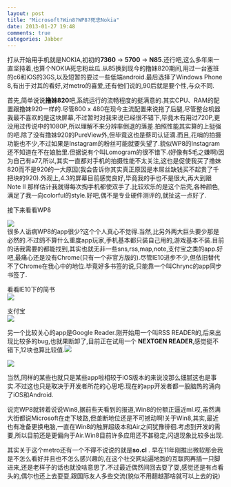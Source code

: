 ```yaml
---
layout: post
title: "Microsoft?Win8?WP8?死忠Nokia"
date: 2013-01-27 19:48
comments: true
categories: Jabber
---
```

打从开始用手机就是NOKIA,初初的**7360** -> **5700** -> **N85**.还行吧,这么多年来一直坚持着,也算个NOKIA死忠粉丝瓜.从85换到现今的撸妹820期间,用过一台塞班的c6和iOS的3GS,以及短暂的耍过一些低端android.最后选择了Windows Phone 8,有出于对其的看好,对metro的喜爱,还有他们说的,90后就是要个性,与众不同.

首先,简单说说**撸妹820**吧,系统运行的流畅程度的挺满意的.其实CPU、RAM的配置跟撸妹920一样的.尽管800 x 480在现今主流配置来说拖了后腿,尽管整台机器我最不喜欢的是这块屏幕,不过暂时对我来说已经很不错下,毕竟木有用过720P,更没用过传说中的1080P,所以理解不来分辨率倒退的落差.<!-- more -->拍照性能其实算的上挺强的吧.除了没有撸妹920的PureView外,但毕竟这也是蔡司认证滴.而且,花哨的拍摄功能也不少,不过如果是Instagram的粉丝可能就要失望了.貌似WP8的Instagram还不知道在不在娘胎里.但据说有个叫Lomogram的很不错下.(好像有5毛之嫌啊)因为自己有a77,所以,其实一直都对手机的拍摄性能不太关注,这也是促使我买了撸妹820而不是920的一大原因(我会告诉你其实真正原因是本屌丝缺钱买不起贵了千把块的920).外观上,4.3的屏幕目前感觉良好,毕竟我的手也不是很大,再大到跟Note II 那样估计我就得每次掏手机都使双手了.比较欢乐的是这个后壳,各种颜色,满足了我一向colorful的style.好吧,偶不是专业硬件测评的,就扯这一点好了.

接下来看看WP8  

![](https://deivxa.dm1.livefilestore.com/y1pUR7NOwfw5jvpoQe2P98N2xpeRJpq-C11fPmZs9CqfptYzxkGe6dP-QuZYlBGtgoEQl1iPgprpNPRtgeoUhv1PhUYd0aOyuBB/wp_ss_20130127_0004.png?psid=1)  
很多人诟病WP8的app很少?这个个人真心不觉得.当然,比另外两大巨头要少那是必然的.不过鸽不算什么重度app玩家,手机基本都只装自己用的,游戏基本不装.目前的话我需要的都能找到,其实也就无非一些sns,rss,map,note,支付宝之类的app.好吧,最痛心还是没有Chrome(只有一个非官方版的).尽管IE10进步不少,但依旧替代不了Chrome在我心中的地位.毕竟好多书签的说,只能靠一个叫Chrync的app同步书签了.

看看IE10下的简书  
![](https://degncq.dm1.livefilestore.com/y1pN2VJhTzGZ0V_EWJ6JufFeIP2fUztsk1sH1Q1PQTQUGCsXcveg_VSO2ESbV-ciS9TnZsgQ24eE-XL2-LUNg8YMaHm9EU2i_kh/wp_ss_20130127_0003.png?psid=1)

支付宝  
![](https://dehd8g.dm1.livefilestore.com/y1p7L6VkMxxixDYU4HgVzgxnWudd6Amrtkt0exs4myItPQitoX3d0Spethc6oldwiE71Yj1XVQ6ckoAelnxe-Zl5h9Y82Pe_eEy/wp_ss_20130127_0001.png?psid=1)  

另一个比较关心的app是Google Reader.刚开始用一个叫RSS READER的,后来出现比较多的bug,也就果断卸了,目前正在试用一个 **NEXTGEN READER**,感觉挺不错下,12块也算比较值.![](https://deguua.dm1.livefilestore.com/y1prTYlFSVDtOv2e0zVS8Mm47mh8XYP3NsTp8LySQ8sg9wMHj-I7NWmBI5HOwY9LAAgpy3N2L9DwsHMgZe6ItkO_ViJQnrmFqEy/wp_ss_20130127_0002.png?psid=1)

![](https://dehyla.dm1.livefilestore.com/y1pwayuSgGoPFBpqWAUhgy2HYZCwgnkIVfCONgbq2sIgCdb-QEHGIGnqHvIG1ZsuF6iC6YmsAmoU_ryWEpptpK8BuG_B2ip26-y/wp_ss_20130126_0003.png?psid=1)  

当然,同样的某些也就只是某些app啦相较于iOS版本的来说没那么细腻这也是事实.不过这也只是取决于开发者所花的心思吧.现在的app开发者都一股脑热的涌向了iOS和Android.

说完WP8就转着说说Win8,据前些天看到的报道,Win8的份额正逼近ml.哎,虽然满大街都说Microsoft在走下坡路,但垄断地位还是不可撼动啊!关于Win8,其实,最近也有准备更换电脑,一直在Win8的触屏超级本和Air之间犹豫徘徊.考虑到开发的需要,所以目前还是更偏向于Air.Win8目前许多应用还不甚稳定,闪退现象比较多出现.

其实关于这个metro还有一个不得不说说的就是**so.cl** . 早在11年刚推出微软那会我是不怎么看好并且也不怎么感兴趣的,在这个社交网站遍地跑的互联网再插一只脚进来,还是老样子的话也就没啥意思了.不过最近偶然间回去耍了耍,感觉还是有点看头的,偶尔也还上去耍耍,跟国际友人多些交流(貌似不用翻越那啥就可以上去的说)